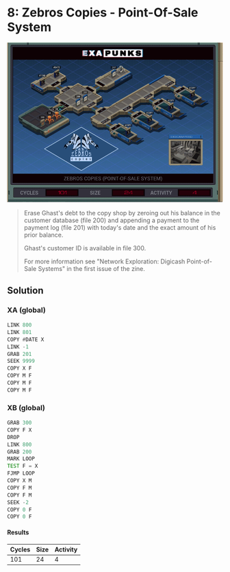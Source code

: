 # 8: Zebros Copies - Point-Of-Sale System

<div align="center"><img src="EXAPUNKS - Zebros Copies (101, 24, 4, 2022-12-05-19-20-53).gif" /></div>

> Erase Ghast's debt to the copy shop by zeroing out his balance in the customer database (file 200) and appending a payment to the payment log (file 201) with today's date and the exact amount of his prior balance.
> 
> Ghast's customer ID is available in file 300.
> 
> For more information see "Network Exploration: Digicash Point-of-Sale Systems" in the first issue of the zine.

## Solution

### XA (global)
```asm
LINK 800
LINK 801
COPY #DATE X
LINK -1
GRAB 201
SEEK 9999
COPY X F
COPY M F
COPY M F
COPY M F
```

### XB (global)
```asm
GRAB 300
COPY F X
DROP
LINK 800
GRAB 200
MARK LOOP
TEST F = X
FJMP LOOP
COPY X M
COPY F M
COPY F M
SEEK -2
COPY 0 F
COPY 0 F
```

#### Results
| Cycles | Size | Activity |
|--------|------|----------|
| 101    | 24   | 4        |
